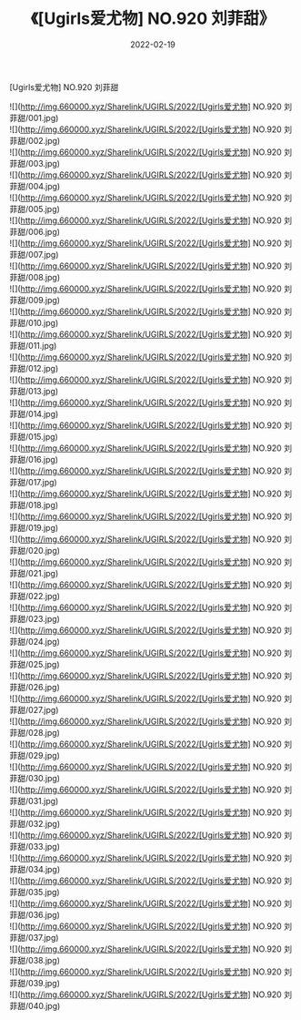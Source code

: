﻿---
layout: post
title:  《[Ugirls爱尤物] NO.920 刘菲甜》
date:   2022-02-19
img: http://img.660000.xyz/Sharelink/UGIRLS/2022/[Ugirls爱尤物] NO.920 刘菲甜/000.jpg
categories: [美女, 清纯, 唯美]
---

[Ugirls爱尤物] NO.920 刘菲甜

 ![](http://img.660000.xyz/Sharelink/UGIRLS/2022/[Ugirls爱尤物] NO.920 刘菲甜/001.jpg) <br>![](http://img.660000.xyz/Sharelink/UGIRLS/2022/[Ugirls爱尤物] NO.920 刘菲甜/002.jpg) <br>![](http://img.660000.xyz/Sharelink/UGIRLS/2022/[Ugirls爱尤物] NO.920 刘菲甜/003.jpg) <br>![](http://img.660000.xyz/Sharelink/UGIRLS/2022/[Ugirls爱尤物] NO.920 刘菲甜/004.jpg) <br>![](http://img.660000.xyz/Sharelink/UGIRLS/2022/[Ugirls爱尤物] NO.920 刘菲甜/005.jpg) <br>![](http://img.660000.xyz/Sharelink/UGIRLS/2022/[Ugirls爱尤物] NO.920 刘菲甜/006.jpg) <br>![](http://img.660000.xyz/Sharelink/UGIRLS/2022/[Ugirls爱尤物] NO.920 刘菲甜/007.jpg) <br>![](http://img.660000.xyz/Sharelink/UGIRLS/2022/[Ugirls爱尤物] NO.920 刘菲甜/008.jpg) <br>![](http://img.660000.xyz/Sharelink/UGIRLS/2022/[Ugirls爱尤物] NO.920 刘菲甜/009.jpg) <br>![](http://img.660000.xyz/Sharelink/UGIRLS/2022/[Ugirls爱尤物] NO.920 刘菲甜/010.jpg) <br>![](http://img.660000.xyz/Sharelink/UGIRLS/2022/[Ugirls爱尤物] NO.920 刘菲甜/011.jpg) <br>![](http://img.660000.xyz/Sharelink/UGIRLS/2022/[Ugirls爱尤物] NO.920 刘菲甜/012.jpg) <br>![](http://img.660000.xyz/Sharelink/UGIRLS/2022/[Ugirls爱尤物] NO.920 刘菲甜/013.jpg) <br>![](http://img.660000.xyz/Sharelink/UGIRLS/2022/[Ugirls爱尤物] NO.920 刘菲甜/014.jpg) <br>![](http://img.660000.xyz/Sharelink/UGIRLS/2022/[Ugirls爱尤物] NO.920 刘菲甜/015.jpg) <br>![](http://img.660000.xyz/Sharelink/UGIRLS/2022/[Ugirls爱尤物] NO.920 刘菲甜/016.jpg) <br>![](http://img.660000.xyz/Sharelink/UGIRLS/2022/[Ugirls爱尤物] NO.920 刘菲甜/017.jpg) <br>![](http://img.660000.xyz/Sharelink/UGIRLS/2022/[Ugirls爱尤物] NO.920 刘菲甜/018.jpg) <br>![](http://img.660000.xyz/Sharelink/UGIRLS/2022/[Ugirls爱尤物] NO.920 刘菲甜/019.jpg) <br>![](http://img.660000.xyz/Sharelink/UGIRLS/2022/[Ugirls爱尤物] NO.920 刘菲甜/020.jpg) <br>![](http://img.660000.xyz/Sharelink/UGIRLS/2022/[Ugirls爱尤物] NO.920 刘菲甜/021.jpg) <br>![](http://img.660000.xyz/Sharelink/UGIRLS/2022/[Ugirls爱尤物] NO.920 刘菲甜/022.jpg) <br>![](http://img.660000.xyz/Sharelink/UGIRLS/2022/[Ugirls爱尤物] NO.920 刘菲甜/023.jpg) <br>![](http://img.660000.xyz/Sharelink/UGIRLS/2022/[Ugirls爱尤物] NO.920 刘菲甜/024.jpg) <br>![](http://img.660000.xyz/Sharelink/UGIRLS/2022/[Ugirls爱尤物] NO.920 刘菲甜/025.jpg) <br>![](http://img.660000.xyz/Sharelink/UGIRLS/2022/[Ugirls爱尤物] NO.920 刘菲甜/026.jpg) <br>![](http://img.660000.xyz/Sharelink/UGIRLS/2022/[Ugirls爱尤物] NO.920 刘菲甜/027.jpg) <br>![](http://img.660000.xyz/Sharelink/UGIRLS/2022/[Ugirls爱尤物] NO.920 刘菲甜/028.jpg) <br>![](http://img.660000.xyz/Sharelink/UGIRLS/2022/[Ugirls爱尤物] NO.920 刘菲甜/029.jpg) <br>![](http://img.660000.xyz/Sharelink/UGIRLS/2022/[Ugirls爱尤物] NO.920 刘菲甜/030.jpg) <br>![](http://img.660000.xyz/Sharelink/UGIRLS/2022/[Ugirls爱尤物] NO.920 刘菲甜/031.jpg) <br>![](http://img.660000.xyz/Sharelink/UGIRLS/2022/[Ugirls爱尤物] NO.920 刘菲甜/032.jpg) <br>![](http://img.660000.xyz/Sharelink/UGIRLS/2022/[Ugirls爱尤物] NO.920 刘菲甜/033.jpg) <br>![](http://img.660000.xyz/Sharelink/UGIRLS/2022/[Ugirls爱尤物] NO.920 刘菲甜/034.jpg) <br>![](http://img.660000.xyz/Sharelink/UGIRLS/2022/[Ugirls爱尤物] NO.920 刘菲甜/035.jpg) <br>![](http://img.660000.xyz/Sharelink/UGIRLS/2022/[Ugirls爱尤物] NO.920 刘菲甜/036.jpg) <br>![](http://img.660000.xyz/Sharelink/UGIRLS/2022/[Ugirls爱尤物] NO.920 刘菲甜/037.jpg) <br>![](http://img.660000.xyz/Sharelink/UGIRLS/2022/[Ugirls爱尤物] NO.920 刘菲甜/038.jpg) <br>![](http://img.660000.xyz/Sharelink/UGIRLS/2022/[Ugirls爱尤物] NO.920 刘菲甜/039.jpg) <br>![](http://img.660000.xyz/Sharelink/UGIRLS/2022/[Ugirls爱尤物] NO.920 刘菲甜/040.jpg) <br>